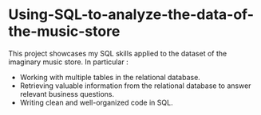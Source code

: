 # Using-SQL-to-analyze-the-data-of-the-music-store
This project showcases my SQL skills applied to the dataset of the imaginary music store. In particular :
* Working with multiple tables in the relational database.
* Retrieving valuable information from the relational database to answer relevant business questions.
* Writing clean and well-organized code in SQL.
